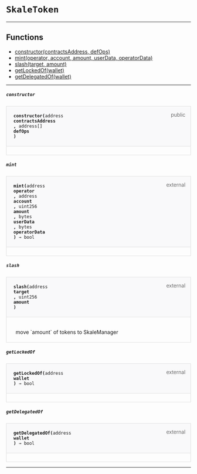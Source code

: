 # `SkaleToken`



--- 


## Functions

- [constructor(contractsAddress, defOps)](#constructor)
- [mint(operator, account, amount, userData, operatorData)](#mint)
- [slash(target, amount)](#slash)
- [getLockedOf(wallet)](#getLockedOf)
- [getDelegatedOf(wallet)](#getDelegatedOf)

--- 




##### `constructor`

<div class="funcnameconstructor contract-function">
<h4 id="constructor">
<code>constructor(<span class="var-type">address</span>
contractsAddress
, <span class="var-type">address[]</span>
defOps
)<span class="var-type"></span></code>
<span class="item">public</span>
</h4>
<div class="description">


</div>
</div>

##### `mint`

<div class="funcnamemint contract-function">
<h4 id="mint">
<code>mint(<span class="var-type">address</span>
operator
, <span class="var-type">address</span>
account
, <span class="var-type">uint256</span>
amount
, <span class="var-type">bytes</span>
userData
, <span class="var-type">bytes</span>
operatorData
)<span class="var-type"> → bool</span></code>
<span class="item">external</span>
</h4>
<div class="description">


</div>
</div>

##### `slash`

<div class="funcnameslash contract-function">
<h4 id="slash">
<code>slash(<span class="var-type">address</span>
target
, <span class="var-type">uint256</span>
amount
)<span class="var-type"></span></code>
<span class="item">external</span>
</h4>
<div class="description">

 <p> move `amount` of tokens to SkaleManager </p>
</div>
</div>

##### `getLockedOf`

<div class="funcnamegetLockedOf contract-function">
<h4 id="getLockedOf">
<code>getLockedOf(<span class="var-type">address</span>
wallet
)<span class="var-type"> → bool</span></code>
<span class="item">external</span>
</h4>
<div class="description">


</div>
</div>

##### `getDelegatedOf`

<div class="funcnamegetDelegatedOf contract-function">
<h4 id="getDelegatedOf">
<code>getDelegatedOf(<span class="var-type">address</span>
wallet
)<span class="var-type"> → bool</span></code>
<span class="item">external</span>
</h4>
<div class="description">


</div>
</div>

--- 


<style>
    .contract-function {
        border-radius: var(--border-radius);
        border: solid 1px #ddd;
        max-width: 90vw;
        padding: 0;
        margin-top: 1em;
        margin-bottom: 1em;
        word-wrap: break-word;
    }

    .contract-function h4 {
        display: -webkit-box;
        display: -ms-flexbox;
        display: flex;
        -webkit-box-orient: horizontal;
        -webkit-box-direction: normal;
        -ms-flex-direction: row;
        flex-direction: row;
        -webkit-box-pack: justify;
        -ms-flex-pack: justify;
        justify-content: space-between;
        -ms-flex-line-pack: start;
        align-content: flex-start;
        padding: 0;
        margin: 1em;
        margin-bottom: 2em;
        position: relative;
        font-size: inherit;
    }

    .contract-function h4::before {
        content: "";
        display: block;
        position: absolute;
        height: 100%;
        width: 100%;
        -webkit-box-sizing: content-box;
        box-sizing: content-box;
        padding: 1em;
        margin: -1em;
        z-index: -10;
        background-color: #f9f9fa;
        border-bottom: solid 1px #ddd;
    }
    .anchor {
        display: inline-block;
        height: 1em;
        margin-left: -25px;
        opacity: 0;
        position: absolute;
        transition: opacity var(--transition-speed-sm) var(--transition-timing);
    }

    .contract-function h4 code {
        color: inherit;
        background-color: transparent;
        padding: 5px
    }

    .contract-function h4 .item {
        font-weight: 300;
        opacity: .8;
    }

    .contract-function .description{
        margin-left: 20px;
        padding: 5px
    }

    .contract-function .var-type {
         font-weight: 300;
    }
</style>